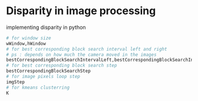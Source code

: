 # Disparity in image processing  
  
implementing disparity in python  
  
```python
# for window size
wWindow,hWindow
# for best corresponding block search interval left and right
# ps : depends on how much the camera moved in the images
bestCorrespondingBlockSearchIntervalLeft,bestCorrespondingBlockSearchIntervalRight
# for best corresponding block search step
bestCorrespondingBlockSearchStep
# for image pixels loop step
imgStep
# for kmeans clusterring
K
```

